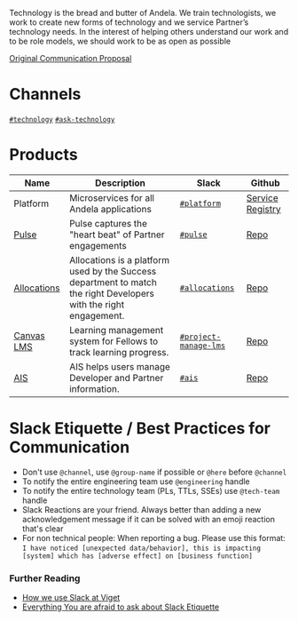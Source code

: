 Technology is the bread and butter of Andela. We train technologists, we work to create new forms of technology and we service Partner’s technology needs. In the interest of helping others understand our work and to be role models, we should work to be as open as possible

[Original Communication Proposal](https://docs.google.com/document/d/1EoX--kbBlFE5os688KJ4WhzmYwY7ALxnjRjsOHZKGK4/edit#)

# Channels

[`#technology`](https://andela.slack.com/messages/technology/)
[`#ask-technology`](https://andela.slack.com/messages/ask-technology)

# Products


| **Name**        | **Description**                       | **Slack** | **Github**                                                    |
|-----------------|---------------------------------------|----------------|-------------------------|
| Platform            | Microservices for all Andela applications        | [`#platform`](https://andela.slack.com/messages/platform/)       | [Service Registry](https://github.com/andela/engineering-playbook/wiki/Service-Registry) |
| [Pulse](https://pulse.andela.com/) | Pulse captures the "heart beat" of Partner engagements | [`#pulse`](https://andela.slack.com/messages/pulse/) | [Repo](https://github.com/andela/pulse) | 
| [Allocations](http://allocations.andela.com/login) |  Allocations is a platform used by the Success department to match the right Developers with the right engagement. | [`#allocations`](https://andela.slack.com/messages/allocations/) | [Repo](https://github.com/andela/allocations) |
| [Canvas LMS](http://lms.andela.com) |  Learning management system for Fellows to track learning progress. | [`#project-manage-lms`](https://andela.slack.com/messages/project-manage-lms/) | [Repo](https://github.com/andela/lms-integration) |
| [AIS](http://ais.andela.com) |  AIS helps users manage Developer and Partner information. | [`#ais`](https://andela.slack.com/messages/ais/) | [Repo](git@github.com:andela/ais.git) |


# Slack Etiquette / Best Practices for Communication

* Don't use `@channel`, use `@group-name` if possible or `@here` before `@channel`
* To notify the entire engineering team use `@engineering` handle
* To notify the entire technology team (PLs, TTLs, SSEs) use `@tech-team` handle
* Slack Reactions are your friend. Always better than adding a new acknowledgement message if it can be solved with an emoji reaction that's clear
* For non technical people: When reporting a bug. Please use this format: `I have noticed [unexpected data/behavior], this is impacting [system] which has [adverse effect] on [business function]`

### Further Reading

* [How we use Slack at Viget](https://www.viget.com/articles/how-we-use-slack)
* [Everything You are afraid to ask about Slack Etiquette](https://www.fastcompany.com/3054413/know-it-all/everything-you-are-afraid-to-ask-about-slack-etiquette)
